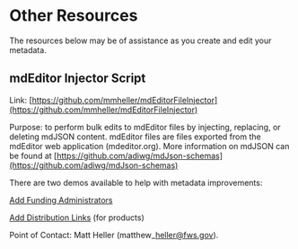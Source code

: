 # Other Resources

The resources below may be of assistance as you create and edit your metadata.

## mdEditor Injector Script

Link: [https://github.com/mmheller/mdEditorFileInjector](https://github.com/mmheller/mdEditorFileInjector)

Purpose: to perform bulk edits to mdEditor files by injecting, replacing, or deleting mdJSON content. mdEditor files are files exported from the mdEditor web application \(mdeditor.org\). More information on mdJSON can be found at [https://github.com/adiwg/mdJson-schemas](https://github.com/adiwg/mdJson-schemas)

There are two demos available to help with metadata improvements:

[Add Funding Administrators](injector-script-funding.md)

[Add Distribution Links](injector-script-distribution-links.md) \(for products\)

Point of Contact: Matt Heller \(matthew\_heller@fws.gov\).

